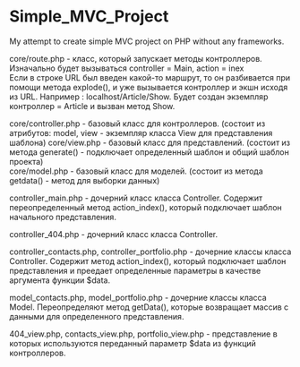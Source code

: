 # Simple_MVC_Project
My attempt to create simple MVC project on PHP without any frameworks.  

core/route.php - класс, который запускает методы контроллеров. Изначально будет вызываться controller = Main, action = inex  
Если в строке URL был введен какой-то маршрут, то он разбивается при помощи метода explode(), и уже вызывается контроллер и экшн исходя из URL. Например : localhost/Article/Show. Будет создан экземпляр контроллер = Article и вызван метод Show.  

core/controller.php - базовый класс для контроллеров. (состоит из атрибутов: model, view - экземпляр класса View для представления шаблона)
core/view.php - базовый класс для представлений. (состоит из метода generate() - подключает определенный шаблон и общий шаблон проекта)  
core/model.php - базовый класс для моделей. (состоит из метода getdata() - метод для выборки данных)  
  
controller_main.php - дочерний класс класса Controller. Содержит переопределенный метод action_index(), который подключает шаблон начального представления.  

controller_404.php - дочерний класс класса Controller.

controller_contacts.php, controller_portfolio.php  - дочерние классы класса Controller. Содержит метод action_index(), который подключает шаблон представления и преедает определенные параметры в качестве аргумента функции $data.

model_contacts.php, model_portfolio.php - дочерние классы класса Model. Переопределяют метод getData(), которые возвращает массив с данными для определенного представления.

404_view.php, contacts_view.php, portfolio_view.php - представление в которых используются переданный параметр $data из функций контроллеров.